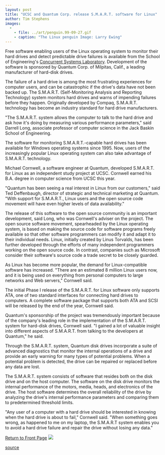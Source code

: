 ```yaml
---
layout: post
title: "UCSC and Quantum Corp. release S.M.A.R.T. software for Linux"
author: Tim Stephens
images:
  -
    - file: ../art/penguin.99-09-27.gif
    - caption: "The Linux penguin Image: Larry Ewing"
---
```


Free software enabling users of the Linux operating system to monitor their hard drives and detect predictable drive failures is available from the School of Engineering's [Concurrent Systems Laboratory][1]. Development of the software is sponsored by Quantum Corp. of Milpitas, Calif., a leading manufacturer of hard-disk drives.  
  

The failure of a hard drive is among the most frustrating experiences for computer users, and can be catastrophic if the drive's data have not been backed up. The S.M.A.R.T. (Self-Monitoring Analysis and Reporting Technology) system monitors hard drives and warns of impending failures before they happen. Originally developed by Compaq, S.M.A.R.T. technology has become an industry standard for hard drive manufacturers.   
  
"The S.M.A.R.T. system allows the computer to talk to the hard drive and ask how it's doing by measuring various performance parameters," said Darrell Long, associate professor of computer science in the Jack Baskin School of Engineering.  
  
The software for monitoring S.M.A.R.T.-capable hard drives has been available for Windows operating systems since 1995. Now, users of the increasingly popular Linux operating system can also take advantage of S.M.A.R.T. technology.   
  
Michael Cornwell, a software engineer at Quantum, developed S.M.A.R.T. for Linux as an independent study project at UCSC. Cornwell earned his B.A. degree in computer science from UCSC this year.   
  
"Quantum has been seeing a real interest in Linux from our customers," said Ted Deffenbaugh, director of strategic and technical marketing at Quantum. "With support for S.M.A.R.T., Linux users and the open source code movement will have even higher levels of data availability."  
  
The release of this software to the open source community is an important development, said Long, who was Cornwell's adviser on the project. The open source software movement, spearheaded by the Linux operating system, is based on making the source code for software programs freely available so that other software programmers can modify it and adapt it to their individual needs. Linux, initially created by Linus Torvalds, has been further developed through the efforts of many independent programmers working on the open source code. In contrast, companies such as Microsoft consider their software's source code a trade secret to be closely guarded.  
  
As Linux has become more popular, the demand for Linux-compatible software has increased. "There are an estimated 8 million Linux users now, and it is being used on everything from personal computers to large networks and Web servers," Cornwell said.  
  
The initial Phase I release of the S.M.A.R.T. for Linux software only supports ATA, one of two standard interfaces for connecting hard drives to computers. A complete software package that supports both ATA and SCSI will be released by the end of the year, Cornwell said.  
  
Quantum's sponsorship of the project was tremendously important because of the company's leading role in the implementation of the S.M.A.R.T. system for hard-disk drives, Cornwell said. "I gained a lot of valuable insight into different aspects of S.M.A.R.T. from talking to the developers at Quantum," he said.  
  
Through the S.M.A.R.T. system, Quantum disk drives incorporate a suite of advanced diagnostics that monitor the internal operations of a drive and provide an early warning for many types of potential problems. When a potential problem is detected, the drive can be repaired or replaced before any data are lost.   
  
The S.M.A.R.T. system consists of software that resides both on the disk drive and on the host computer. The software on the disk drive monitors the internal performance of the motors, media, heads, and electronics of the drive. The host software determines the overall reliability of the drive by analyzing the drive's internal performance parameters and comparing them to predetermined threshold limits.  
  
"Any user of a computer with a hard drive should be interested in knowing when the hard drive is about to fail," Cornwell said. "When something goes wrong, as happened to me on my laptop, the S.M.A.R.T system enables you to avoid a hard drive failure and repair the drive without losing any data."

[Return to Front Page][2] ![ ][3]


[1]: http://csl.cse.ucsc.edu/software/smart/
[2]: ../../index.html
[3]: ../../images/trans.gif

[source](http://www1.ucsc.edu/currents/99-00/09-27/smart.html "Permalink to smart")
